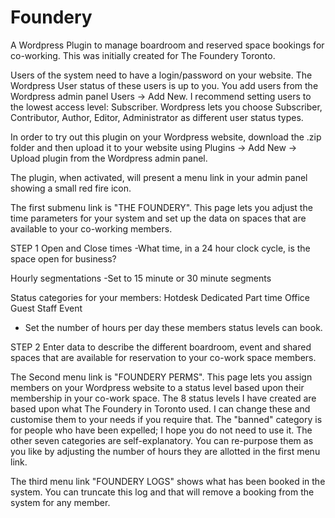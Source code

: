 # Foundery
A Wordpress Plugin to manage boardroom and reserved space bookings for co-working. This was initially created for The Foundery Toronto.

Users of the system need to have a login/password on your website. The Wordpress User status of these users is up to you. You add users from the Wordpress admin panel Users -> Add New.  I recommend setting users to the lowest access level: Subscriber. Wordpress lets you choose Subscriber, Contributor, Author, Editor, Administrator as different user status types.

In order to try out this plugin on your Wordpress website, download the .zip folder  and then upload it to your website using Plugins -> Add New -> Upload plugin  from the Wordpress admin panel.

The plugin, when activated, will present a menu link in your admin panel showing a small red fire icon. 

The first submenu link is "THE FOUNDERY". This page lets you adjust the time parameters for your system and set up the data on spaces that are available to your co-working members.

STEP 1
Open and Close times
-What time, in a 24 hour clock cycle, is the space open for business?

Hourly segmentations
-Set to 15 minute or 30 minute segments

Status categories for your members: 
Hotdesk
Dedicated
Part time
Office
Guest
Staff
Event
- Set the number of hours per day these members status levels can book.

STEP 2
Enter data to describe the different boardroom, event and shared spaces that are available for reservation to your co-work space members.

The Second menu link is "FOUNDERY PERMS". This page lets you assign members on your Wordpress website to a status level based upon their membership in your co-work space. The 8 status levels I have created are based upon what The Foundery in Toronto used. I can change these and customise them to your needs if you require that. The "banned" category is for people who have been expelled; I hope you do not need to use it. The other seven categories are self-explanatory. You can re-purpose them as you like by adjusting the number of hours they are allotted in the first menu link. 


The third menu link "FOUNDERY LOGS" shows what has been booked in the system. You can truncate this log and that will remove a booking from the system for any member.


